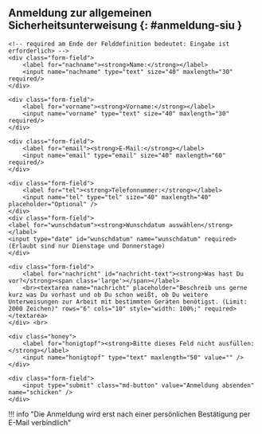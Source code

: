 ## Anmeldung zur allgemeinen Sicherheitsunterweisung {: #anmeldung-siu }

<form method="post" action="https://feedback.ruhr-uni-bochum.de/formmailer.php" name="Kontaktformular" enctype="multipart/form-data" class="form">
    <input type="hidden" name="subject"       value="Anmeldung Allgemeine Sicherheitsunterweisung von der Makerspace-Homepage" />     
	<input type="hidden" name="recipients"    value="makerspace@ruhr-uni-bochum.de"/>
    <!-- 
	<input type="hidden" name="mail_options" value="CharSet=UTF-8, 
													PlainTemplate=template.txt, 
													TemplateMissing='', 
													Exclude=realname;honigtopf;schicken;FromAddr"/> 
	-->
	<input type="hidden" name="mail_options" value="charset=UTF-8,Exclude=realname;honigtopf;schicken;FromAddr"/>
	<input type="hidden" name="good_url"      value="https://makerspace.ruhr-uni-bochum.de/danke/"  />
	
	<!-- required am Ende der Felddefinition bedeutet: Eingabe ist erforderlich> -->
	<div class="form-field">
		<label for="nachname"><strong>Name:</strong></label>
		<input name="nachname" type="text" size="40" maxlength="30" required/>
	</div>							
    
	<div class="form-field">
		<label for="vorname"><strong>Vorname:</strong></label>
		<input name="vorname" type="text" size="40" maxlength="30" required/>
	</div>							

	<div class="form-field">
		<label for="email"><strong>E-Mail:</strong></label>
		<input name="email" type="email" size="40" maxlength="60" required/>
	</div>			

	<div class="form-field">
		<label for="tel"><strong>Telefonnummer:</strong></label>
		<input name="tel" type="tel" size="40" maxlength="40" placeholder="Optional" />
	</div>							
	<div class="form-field">
	<label for="wunschdatum"><strong>Wunschdatum auswählen</strong></label>
	<input type="date" id="wunschdatum" name="wunschdatum" required> (Erlaubt sind nur Dienstage und Donnerstage)
	</div>

	<div class="form-field">
		<label for="nachricht" id="nachricht-text"><strong>Was hast Du vor?</strong><span class='large'></span></label>
		<br><textarea name="nachricht" placeholder="Beschreib uns gerne kurz was Du vorhast und ob Du schon weißt, ob Du weitere Unterweisungen zur Arbeit mit bestimmten Geräten benötigst. (Limit: 2000 Zeichen)" rows="6" cols="10" style="width: 100%;" required></textarea>
	</div> <br>

	<div class="honey">
		<label for="honigtopf"><strong>Bitte dieses Feld nicht ausfüllen:</strong></label>
		<input name="honigtopf" type="text" maxlength="50" value="" />
	</div>	

	<div class="form-field">
		<input type="submit" class="md-button" value="Anmeldung absenden" name="schicken" /> 
	</div>							
</form> 

<script type="text/javascript">
// Everything except weekend days
const validate = dateString => {
  const day = (new Date(dateString)).getDay();
  if (day==2 || day==4) {
    return true;
  }
  return false;
}

// Sets the value to '' in case of an invalid date
document.getElementById('wunschdatum').onchange = evt => {
  if (!validate(evt.target.value)) {
    evt.target.value = '';
  }
}
</script>

!!! info "Die Anmeldung wird erst nach einer persönlichen Bestätigung per E-Mail verbindlich"